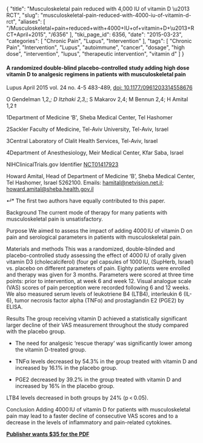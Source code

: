 {
    "title": "Musculoskeletal pain reduced with 4,000 IU of vitamin D \u2013 RCT",
    "slug": "musculoskeletal-pain-reduced-with-4000-iu-of-vitamin-d-rct",
    "aliases": [
        "/Musculoskeletal+pain+reduced+with+4000+IU+of+vitamin+D+\u2013+RCT+April+2015",
        "/6356"
    ],
    "tiki_page_id": 6356,
    "date": "2015-03-23",
    "categories": [
        "Chronic Pain",
        "Lupus",
        "Intervention"
    ],
    "tags": [
        "Chronic Pain",
        "Intervention",
        "Lupus",
        "autoimmune",
        "cancer",
        "dosage",
        "high dose",
        "intervention",
        "lupus",
        "therapeutic intervention",
        "vitamin d"
    ]
}


#### A randomized double-blind placebo-controlled study adding high dose vitamin D to analgesic regimens in patients with musculoskeletal pain

Lupus April 2015 vol. 24 no. 4-5 483-489, [doi: 10.1177/0961203314558676](https://doi.org/10.1177/0961203314558676)

O Gendelman 1,2,*; D Itzhaki 2,3,*; S Makarov 2,4; M Bennun 2,4; H Amital 1,2⇑

1Department of Medicine ‘B', Sheba Medical Center, Tel Hashomer

2Sackler Faculty of Medicine, Tel-Aviv University, Tel-Aviv, Israel

3Central Laboratory of Clalit Health Services, Tel-Aviv, Israel

4Department of Anesthesiology, Meir Medical Center, Kfar Saba, Israel

NIHClinicalTrials.gov Identifier [NCT01417923](https://clinicaltrials.gov/ct2/show/NCT01417923?term=01417923&rank=1)

Howard Amital, Head of Department of Medicine ‘B’, Sheba Medical Center, Tel Hashomer, Israel 5262100. Emails: hamital@netvision.net.il; howard.amital@sheba.health.gov.il

↵* The first two authors have equally contributed to this paper.

Background The current mode of therapy for many patients with musculoskeletal pain is unsatisfactory.

Purpose We aimed to assess the impact of adding 4000 IU of vitamin D on pain and serological parameters in patients with musculoskeletal pain.

Materials and methods This was a randomized, double-blinded and placebo-controlled study assessing the effect of 4000 IU of orally given vitamin D3 (cholecalciferol) (four gel capsules of 1000 IU, (SupHerb, Israel) vs. placebo on different parameters of pain. Eighty patients were enrolled and therapy was given for 3 months. Parameters were scored at three time points: prior to intervention, at week 6 and week 12. Visual analogue scale (VAS) scores of pain perception were recorded following 6 and 12 weeks. We also measured serum levels of leukotriene B4 (LTB4), interleukin 6 (IL-6), tumor necrosis factor alpha (TNFα) and prostaglandin E2 (PGE2) by ELISA.

Results The group receiving vitamin D achieved a statistically significant larger decline of their VAS measurement throughout the study compared with the placebo group. 

* The need for analgesic ‘rescue therapy’ was significantly lower among the vitamin D-treated group. 

* TNFα levels decreased by 54.3% in the group treated with vitamin D and increased by 16.1% in the placebo group. 

* PGE2 decreased by 39.2% in the group treated with vitamin D and increased by 16% in the placebo group. 

LTB4 levels decreased in both groups by 24% (p < 0.05).

Conclusion Adding 4000 IU of vitamin D for patients with musculoskeletal pain may lead to a faster decline of consecutive VAS scores and to a decrease in the levels of inflammatory and pain-related cytokines.

 **[Publisher wants $35 for the PDF](http://lup.sagepub.com/content/24/4-5/483.full.pdf+html)**